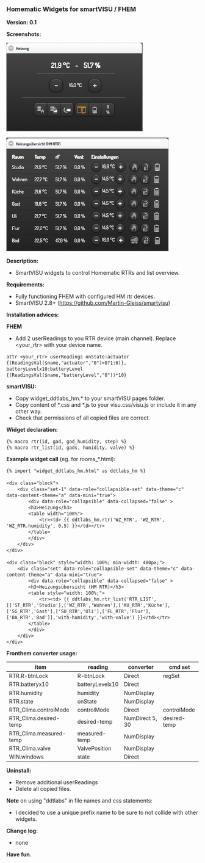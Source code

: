 ### Homematic Widgets for smartVISU / FHEM

**Version: 0.1**

**Screenshots:**

![](screenshots/rtr.png)

![](screenshots/list.png)

**Description:**
- SmartVISU widgets to control Homematic RTRs and list overview.

**Requirements:**
- Fully functioning FHEM with configured HM rtr devices.
- SmartVISU 2.8+ (https://github.com/Martin-Gleiss/smartvisu)

**Installation advices:**

**FHEM**
- Add 2 userReadings to you RTR device (main channel). Replace <your_rtr> with your device name.
```
attr <your_rtr> userReadings onState:actuator {(ReadingsVal($name,"actuator","0")>0?1:0)}, batteryLevelx10:batteryLevel {(ReadingsVal($name,"batteryLevel","0"))*10}
```

**smartVISU:**
- Copy widget_ddtlabs_hm.* to your smartVISU pages folder.
- Copy content of *.css and *.js to your visu.css/visu.js or include it in any other way.
- Check that permissions of all copied files are correct.


**Widget declaration:**
```
{% macro rtr(id, gad, gad_humidity, step) %}
{% macro rtr_list(id, gads, humidity, valve) %}
```


**Example widget call** (eg. for rooms_*.html):
```
{% import "widget_ddtlabs_hm.html" as ddtlabs_hm %}

<div class="block">
	<div class="set-1" data-role="collapsible-set" data-theme="c" data-content-theme="a" data-mini="true">
		<div data-role="collapsible" data-collapsed="false" >
		<h3>Heizung</h3>
		<table width="100%">
			<tr><td> {{ ddtlabs_hm.rtr('WZ_RTR', 'WZ_RTR', 'WZ_RTR.humidity', 0.5) }}</td></tr>
		</table>
		</div>
	</div>
</div>

<div class="block" style="width: 100%; min-width: 480px;">
	<div class="set" data-role="collapsible-set" data-theme="c" data-content-theme="a" data-mini="true">
		<div data-role="collapsible" data-collapsed="false" >
		<h3>Heizungsübersicht (HM RTR)</h3>
		<table style="width: 100%;">
			<tr><td> {{ ddtlabs_hm.rtr_list('RTR_LIST', [['ST_RTR','Studio'],['WZ_RTR','Wohnen'],['KU_RTR','Küche'],['SG_RTR','Gast'],['SU_RTR','Uli'],['FL_RTR','Flur'],['BA_RTR','Bad']],'with-humidity','with-valve') }}</td></tr>
		</table>
		</div>
	</div>
</div>

```


**Fronthem converter usage:**

| item                    | reading         | converter       | cmd set      |
| ----------------------- | --------------- | --------------- | ------------ |
| RTR.R-btnLock           | R-btnLock       | Direct          | regSet       |
| RTR.batteryx10          | batteryLevelx10 | Direct          |              |
| RTR.humidity            | humidity        | NumDisplay      |              |
| RTR.state               | onState         | NumDisplay      |              |
| RTR_Clima.controlMode   | controlMode     | Direct          | controlMode  |
| RTR_Clima.desired-temp  | desired-temp    | NumDirect 5, 30 | desired-temp |
| RTR_Clima.measured-temp | measured-temp   | NumDisplay      |              |
| RTR_Clima.valve         | ValvePosition   | NumDisplay      |              |
| WIN.windows             | state           | Direct          |              |


**Uninstall:**
- Remove additional userReadings
- Delete all copied files.


**Note** on using "ddtlabs" in file names and css statements:
- I decided to use a unique prefix name to be sure to not collide with other widgets.


**Change log:**
- none


**Have fun.**





















